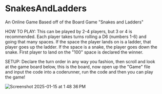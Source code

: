 # SnakesAndLadders
An Online Game Based off of the Board Game "Snakes and Ladders"

HOW TO PLAY:
This can be played by 2-4 players, but 3 or 4 is recommended.
Each player takes turns rolling a D6 (numbers 1-6) and going that many spaces.
If the space the player lands on is a ladder, that player goes up the ladder.
If the space is a snake, the player goes down the snake.
First player to land on the "100" space is declared the winner.

SETUP:
Declare the turn order in any way you fashion, then scroll and look at the game board below, this is the board, now open up the "Game" file and input the code into a coderunner, run the code and then you can play the game!

![Screenshot 2025-01-15 at 1 48 36 PM](https://github.com/user-attachments/assets/7d6a77d8-147d-453a-8e27-b6fc9b63fef3)
